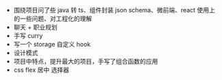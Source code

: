 - 围绕项目问了些 java 转 ts、组件封装 json schema、微前端、react 使用上的一些问题、对工程化的理解
- 聊天 + 职业规划
- 手写 curry
- 写一个 storage 自定义 hook
- 设计模式
- 项目中特点，提升最大的项目，手写了组合函数的应用
- css flex 居中 选择器
